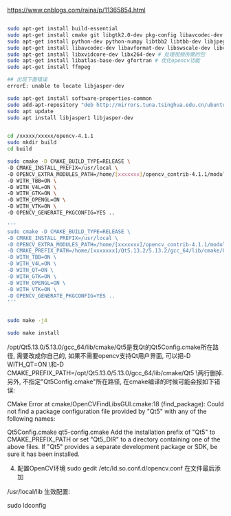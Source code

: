 
https://www.cnblogs.com/raina/p/11365854.html


```bash

sudo apt-get install build-essential
sudo apt-get install cmake git libgtk2.0-dev pkg-config libavcodec-dev libavformat-dev libswscale-dev
sudo apt-get install python-dev python-numpy libtbb2 libtbb-dev libjpeg-dev libpng-dev libtiff-dev libjasper-dev libdc1394-22-dev # 处理图像所需的包
sudo apt-get install libavcodec-dev libavformat-dev libswscale-dev libv4l-dev liblapacke-dev
sudo apt-get install libxvidcore-dev libx264-dev # 处理视频所需的包
sudo apt-get install libatlas-base-dev gfortran # 优化opencv功能
sudo apt-get install ffmpeg

## 出现下面错误
errorE: unable to locate libjasper-dev

sudo apt-get install software-properties-common
sudo add-apt-repository "deb http://mirrors.tuna.tsinghua.edu.cn/ubuntu-ports/ xenial main multiverse restricted universe"
sudo apt update
sudo apt install libjasper1 libjasper-dev


cd /xxxxx/xxxxx/opencv-4.1.1
sudo mkdir build
cd build

sudo cmake -D CMAKE_BUILD_TYPE=RELEASE \
-D CMAKE_INSTALL_PREFIX=/usr/local \
-D OPENCV_EXTRA_MODULES_PATH=/home/[xxxxxxx]/opencv_contrib-4.1.1/modules \
-D WITH_TBB=ON \
-D WITH_V4L=ON \
-D WITH_GTK=ON \
-D WITH_OPENGL=ON \
-D WITH_VTK=ON \
-D OPENCV_GENERATE_PKGCONFIG=YES ..

'''
sudo cmake -D CMAKE_BUILD_TYPE=RELEASE \
-D CMAKE_INSTALL_PREFIX=/usr/local \
-D OPENCV_EXTRA_MODULES_PATH=/home/[xxxxxxx]/opencv_contrib-4.1.1/modules \
-D CMAKE_PREFIX_PATH=/home/[xxxxxxx]/Qt5.13.2/5.13.2/gcc_64/lib/cmake/Qt5 \
-D WITH_TBB=ON \
-D WITH_V4L=ON \
-D WITH_QT=ON \
-D WITH_GTK=ON \
-D WITH_OPENGL=ON \
-D WITH_VTK=ON \
-D OPENCV_GENERATE_PKGCONFIG=YES ..
'''


sudo make -j4

sudo make install

```

/opt/Qt5.13.0/5.13.0/gcc_64/lib/cmake/Qt5是我Qt的Qt5Config.cmake所在路径, 需要改成你自己的, 如果不需要opencv支持Qt用户界面, 可以把-D WITH_QT=ON \和-D CMAKE_PREFIX_PATH=/opt/Qt5.13.0/5.13.0/gcc_64/lib/cmake/Qt5 \两行删掉.
另外, 不指定"Qt5Config.cmake"所在路径, 在cmake编译的时候可能会报如下错误:

CMake Error at cmake/OpenCVFindLibsGUI.cmake:18 (find_package):
Could not find a package configuration file provided by "Qt5" with any of
the following names:

 Qt5Config.cmake
 qt5-config.cmake
Add the installation prefix of "Qt5" to CMAKE_PREFIX_PATH or set "Qt5_DIR"
to a directory containing one of the above files. If "Qt5" provides a
separate development package or SDK, be sure it has been installed.

4. 配置OpenCV环境
sudo gedit /etc/ld.so.conf.d/opencv.conf
在文件最后添加

/usr/local/lib
生效配置:

sudo ldconfig

